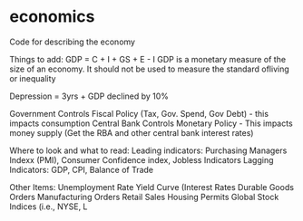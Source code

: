 # economics
Code for describing the economy

Things to add:
GDP = C + I + GS + E - I
GDP is a monetary measure of the size of an economy. It should not be used to measure the standard ofliving or inequality

Depression = 3yrs + GDP declined by 10%

Government Controls Fiscal Policy (Tax, Gov. Spend, Gov Debt) - this impacts consumption
Central Bank Controls Monetary Policy - This impacts money supply (Get the RBA and other central bank interest rates)

Where to look and what to read:
Leading indicators: Purchasing Managers Indexx (PMI), Consumer Confidence index, Jobless Indicators
Lagging Indicators: GDP, CPI, Balance of Trade

Other Items:
Unemployment Rate
Yield Curve (Interest Rates 
Durable Goods Orders 
Manufacturing Orders
Retail Sales 
Housing Permits 
Global Stock Indices (i.e., NYSE, L

